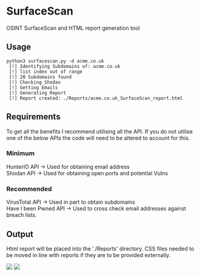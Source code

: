 # SurfaceScan
OSINT SurfaceScan and HTML report generation tool

## Usage
```
python3 surfacescan.py -d acme.co.uk
 [!] Identifying Subdomains of: acme.co.uk
 [!] list index out of range
 [!] 20 Subdomains found
 [!] Checking Shodan
 [!] Getting Emails
 [!] Generating Report
 [!] Report created: ./Reports/acme.co.uk_SurfaceScan_report.html
```

## Requirements
To get all the benefits I recommend utilising all the API. If you do not utilise one of the below APIs the code will need to be altered to account for this.

### Minimum
HunterIO API -> Used for obtaining email address <br>
Shodan API -> Used for obtaining open ports and potential Vulns <br>
### Recommended
VirusTotal API -> Used in part to obtain subdomains <br>
Have I been Pwned API -> Used to cross check email addresses against breach lists.


## Output
Html report will be placed into the './Reports' directory. CSS files needed to be moved in line with reports if they are to be provided externally.

<img src="Images/Report1"> <img src="Images/Report2">

